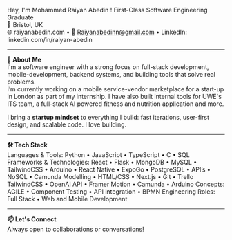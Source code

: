 Hey, I'm Mohammed Raiyan Abedin ! 
First-Class Software Engineering Graduate  
📍 Bristol, UK  
🌐 raiyanabedin.com • 📧 Raiyanabedinn@gmail.com • LinkedIn: linkedin.com/in/raiyan-abedin

---

**🚀 About Me**  
I'm a software engineer with a strong focus on full-stack development, mobile-development, backend systems, and building tools that solve real problems.  
I’m currently working on a mobile service-vendor marketplace for a start-up in London as part of my internship. I have also built internal tools for UWE's ITS team, a full-stack AI powered fitness and nutrition application and more.

I bring a **startup mindset** to everything I build: fast iterations, user-first design, and scalable code. I love building.


---

**🛠️ Tech Stack**  
Languages & Tools: Python • JavaScript • TypeScript • C • SQL
Frameworks & Technologies: React • Flask • MongoDB • MySQL • TailwindCSS • Arduino • React Native • ExpoGo • PostgreSQL • API’s • NoSQL • Camunda Modelling • HTML/CSS • Next.js • Git • Trello 
TailwindCSS • OpenAI API • Framer Motion • Camunda • Arduino
Concepts: AGILE • Component Testing • API integration • BPMN Engineering 
Roles: Full Stack • Web and Mobile Development

---

**📫 Let's Connect**  
Always open to collaborations or conversations!  
